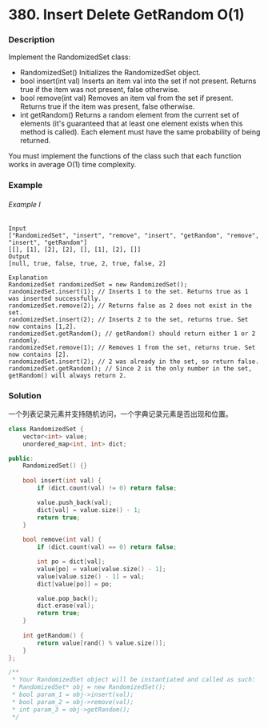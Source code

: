 # 380. Insert Delete GetRandom O(1)

### Description

Implement the RandomizedSet class:

- RandomizedSet() Initializes the RandomizedSet object.
- bool insert(int val) Inserts an item val into the set if not present. Returns true if the item was not present, false otherwise.
- bool remove(int val) Removes an item val from the set if present. Returns true if the item was present, false otherwise.
- int getRandom() Returns a random element from the current set of elements (it's guaranteed that at least one element exists when this method is called). Each element must have the same probability of being returned.

You must implement the functions of the class such that each function works in average O(1) time complexity.

### Example 

###### Example I

```
Input
["RandomizedSet", "insert", "remove", "insert", "getRandom", "remove", "insert", "getRandom"]
[[], [1], [2], [2], [], [1], [2], []]
Output
[null, true, false, true, 2, true, false, 2]

Explanation
RandomizedSet randomizedSet = new RandomizedSet();
randomizedSet.insert(1); // Inserts 1 to the set. Returns true as 1 was inserted successfully.
randomizedSet.remove(2); // Returns false as 2 does not exist in the set.
randomizedSet.insert(2); // Inserts 2 to the set, returns true. Set now contains [1,2].
randomizedSet.getRandom(); // getRandom() should return either 1 or 2 randomly.
randomizedSet.remove(1); // Removes 1 from the set, returns true. Set now contains [2].
randomizedSet.insert(2); // 2 was already in the set, so return false.
randomizedSet.getRandom(); // Since 2 is the only number in the set, getRandom() will always return 2.
```

### Solution

一个列表记录元素并支持随机访问，一个字典记录元素是否出现和位置。

```c++
class RandomizedSet {
    vector<int> value;
    unordered_map<int, int> dict;

public:
    RandomizedSet() {}
    
    bool insert(int val) {
        if (dict.count(val) != 0) return false;

        value.push_back(val);
        dict[val] = value.size() - 1;
        return true;
    }
    
    bool remove(int val) {
        if (dict.count(val) == 0) return false;

        int po = dict[val];
        value[po] = value[value.size() - 1];
        value[value.size() - 1] = val;
        dict[value[po]] = po;

        value.pop_back();
        dict.erase(val);
        return true;
    }
    
    int getRandom() {
        return value[rand() % value.size()];
    }
};

/**
 * Your RandomizedSet object will be instantiated and called as such:
 * RandomizedSet* obj = new RandomizedSet();
 * bool param_1 = obj->insert(val);
 * bool param_2 = obj->remove(val);
 * int param_3 = obj->getRandom();
 */
```
